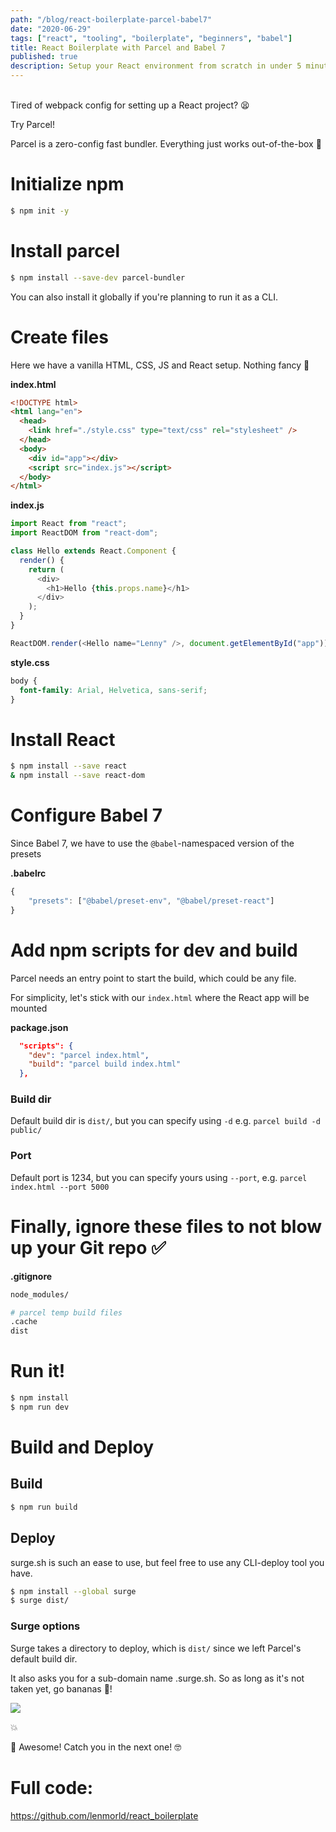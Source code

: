 ```yaml
---
path: "/blog/react-boilerplate-parcel-babel7"
date: "2020-06-29"
tags: ["react", "tooling", "boilerplate", "beginners", "babel"]
title: React Boilerplate with Parcel and Babel 7
published: true
description: Setup your React environment from scratch in under 5 minutes!
---
```


<br />
Tired of webpack config for setting up a React project? 😫

Try Parcel!

Parcel is a zero-config fast bundler.
Everything just works out-of-the-box 🎉

# Initialize npm

```bash
$ npm init -y
```

# Install parcel

```bash
$ npm install --save-dev parcel-bundler
```

You can also install it globally if you're planning to run it as a CLI.

# Create files

Here we have a vanilla HTML, CSS, JS and React setup.
Nothing fancy 🍦

**index.html**

```html
<!DOCTYPE html>
<html lang="en">
  <head>
    <link href="./style.css" type="text/css" rel="stylesheet" />
  </head>
  <body>
    <div id="app"></div>
    <script src="index.js"></script>
  </body>
</html>
```

**index.js**

```js
import React from "react";
import ReactDOM from "react-dom";

class Hello extends React.Component {
  render() {
    return (
      <div>
        <h1>Hello {this.props.name}</h1>
      </div>
    );
  }
}

ReactDOM.render(<Hello name="Lenny" />, document.getElementById("app"));
```

**style.css**

```css
body {
  font-family: Arial, Helvetica, sans-serif;
}
```

# Install React

```bash
$ npm install --save react
& npm install --save react-dom
```

# Configure Babel 7

Since Babel 7, we have to use the `@babel`-namespaced version of the presets

**.babelrc**

```js
{
	"presets": ["@babel/preset-env", "@babel/preset-react"]
}
```

# Add npm scripts for dev and build

Parcel needs an entry point to start the build, which could be any file.

For simplicity, let's stick with our `index.html` where the React app will be mounted

**package.json**

```json
  "scripts": {
    "dev": "parcel index.html",
    "build": "parcel build index.html"
  },
```

### Build dir

Default build dir is `dist/`, but you can specify using `-d` e.g. `parcel build -d public/`

### Port

Default port is 1234, but you can specify yours using
`--port`, e.g. `parcel index.html --port 5000`

# Finally, ignore these files to not blow up your Git repo ✅

**.gitignore**

```bash
node_modules/

# parcel temp build files
.cache
dist
```

# Run it!

```bash
$ npm install
$ npm run dev
```

# Build and Deploy

## Build

```bash
$ npm run build
```

## Deploy

surge.sh is such an ease to use, but feel free to use any CLI-deploy tool you have.

```bash
$ npm install --global surge
$ surge dist/
```

### Surge options

Surge takes a directory to deploy, which is `dist/` since we left Parcel's default build dir.

It also asks you for a sub-domain name <yourname>.surge.sh.
So as long as it's not taken yet, go bananas 🤗!

![](https://res.cloudinary.com/dvfhgkkpe/image/upload/v1593476845/lennythedev/react-biolerplate-sample.png)

💥

🙌 Awesome! Catch you in the next one! 🤓

# Full code:

https://github.com/lenmorld/react_boilerplate
